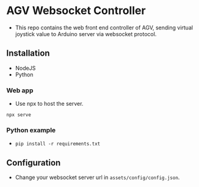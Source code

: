 # AGV Websocket Controller

- This repo contains the web front end controller of AGV, sending virtual joystick value to Arduino server via websocket protocol.

## Installation

- NodeJS
- Python

### Web app

- Use npx to host the server.

```
npx serve
```

### Python example

- `pip install -r requirements.txt`

## Configuration

- Change your websocket server url in `assets/config/config.json`.
